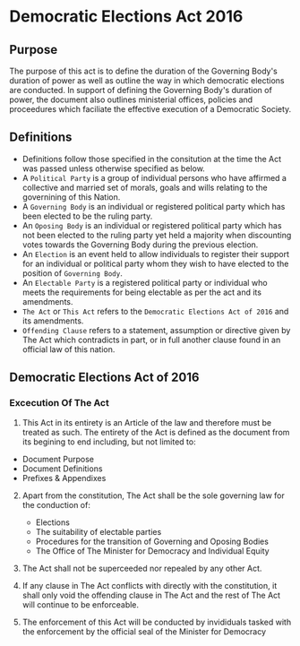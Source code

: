 # Democratic Elections Act 2016
## Purpose
The purpose of this act is to define the duration of the Governing Body's duration of power as well as outline the way in which democratic elections are conducted. In support of defining the Governing Body's duration of power, the document also outlines ministerial offices, policies and proceedures which faciliate the effective execution of a Democratic Society.

## Definitions
- Definitions follow those specified in the consitution at the time the Act was passed unless otherwise specified as below.
- A `Political Party` is a group of individual persons who have affirmed a collective and married set of morals, goals and wills relating to the governining of this Nation.
- A `Governing Body` is an individual or registered political party which has been elected to be the ruling party.
- An `Oposing Body` is an individual or registered political party which has not been elected to the ruling party yet held a majority when discounting votes towards the Governing Body during the previous election.
- An `Election` is an event held to allow individuals to register their support for an individual or political party whom they wish to have elected to the position of `Governing Body`.
- An `Electable Party` is a registered political party or individual who meets the requirements for being electable as per the act and its amendments.
- `The Act` or `This Act` refers to the `Democratic Elections Act of 2016` and its amendments.
- `Offending Clause` refers to a statement, assumption or directive given by The Act which contradicts in part, or in full another clause found in an official law of this nation.

## Democratic Elections Act of 2016
### Excecution Of The Act
1. This Act in its entirety is an Article of the law and therefore must be treated as such. The entirety of the Act is defined as the document from its begining to end including, but not limited to:
 - Document Purpose
 - Document Definitions
 - Prefixes & Appendixes

2. Apart from the constitution, The Act shall be the sole governing law for the conduction of:
    - Elections
    - The suitability of electable parties
    - Procedures for the transition of Governing and Oposing Bodies
    - The Office of The Minister for Democracy and Individual Equity
    
3. The Act shall not be superceeded nor repealed by any other Act.
4. If any clause in The Act conflicts with directly with the constitution, it shall only void the offending clause in The Act and the rest of The Act will continue to be enforceable.
5. The enforcement of this Act will be conducted by invididuals tasked with the enforcement by the official seal of the Minister for Democracy
